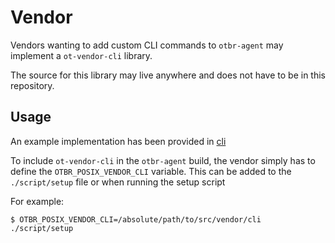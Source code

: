 # Vendor

Vendors wanting to add custom CLI commands to `otbr-agent` may implement a `ot-vendor-cli` library.

The source for this library may live anywhere and does not have to be in this repository.

## Usage

An example implementation has been provided in [cli](cli)

To include `ot-vendor-cli` in the `otbr-agent` build, the vendor simply has to define the `OTBR_POSIX_VENDOR_CLI` variable. This can be added to the `./script/setup` file or when running the setup script

For example:

```shell
$ OTBR_POSIX_VENDOR_CLI=/absolute/path/to/src/vendor/cli ./script/setup
```
